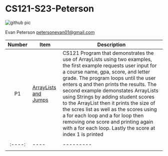 # CS121-S23-Peterson
![github pic](https://user-images.githubusercontent.com/122392517/211888432-7e429c94-3409-41e0-9286-9163129696dd.jpg)

Evan Peterson
petersonevan01@gmail.com

| Number | Item | Description |
| :----: | ---- | --------- |
| P1 | [ArrayLists and Jumps](https://github.com/SoggyDogs/CS121-S23-Peterson/tree/main/Activity%2017%20ArrayLists%20and%20Jumps)  | CS121 Program that demonstrates the use of ArrayLists using two examples, the first example requests user input for a course name, gpa, score, and letter grade. The program loops until the user enters q and then prints the results. The second example demonstates ArrayLists using Strings by adding student scores to the ArrayList then it prints the size of the scres list as well as the scores using a for each loop and a for loop then removing one score and printing again with a for each loop. Lastly the score at index 1 is printed|
|   |    |
| :----: | ---- | --------- |
| | |
